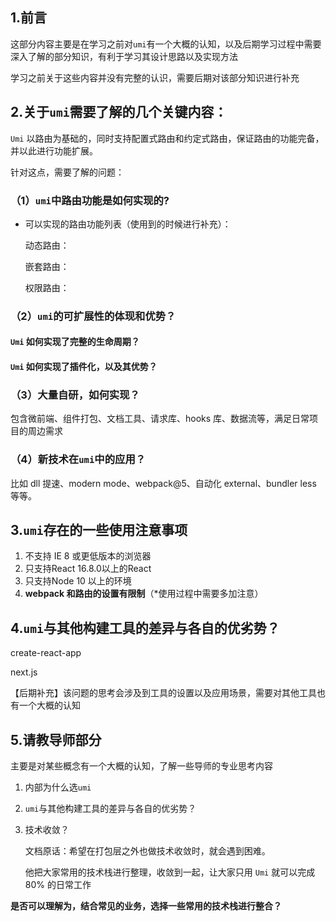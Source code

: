 ## 1.前言

   这部分内容主要是在学习之前对`umi`有一个大概的认知，以及后期学习过程中需要深入了解的部分知识，有利于学习其设计思路以及实现方法

  学习之前关于这些内容并没有完整的认识，需要后期对该部分知识进行补充

## 2.关于`umi`需要了解的几个关键内容：

`Umi` 以路由为基础的，同时支持配置式路由和约定式路由，保证路由的功能完备，并以此进行功能扩展。

针对这点，需要了解的问题：

### （1）`umi`中路由功能是如何实现的?

- 可以实现的路由功能列表（使用到的时候进行补充）：

  动态路由：

  嵌套路由：

  权限路由：

### （2）`umi`的**可扩展**性的体现和优势？

#### `Umi` 如何实现了完整的生命周期？

#### `Umi` 如何实现了插件化，以及其优势？

###  （3）大量自研，如何实现？

包含微前端、组件打包、文档工具、请求库、hooks 库、数据流等，满足日常项目的周边需求

### （4）新技术在`umi`中的应用？

比如 dll 提速、modern mode、webpack@5、自动化 external、bundler less 等等。

## 3.`umi`存在的一些使用注意事项

1. 不支持 IE 8 或更低版本的浏览器
2. 只支持React 16.8.0以上的React
3.  只支持Node 10 以上的环境
4. **webpack 和路由的设置有限制**（*使用过程中需要多加注意）

## 4.`umi`与其他构建工具的差异与各自的优劣势？

create-react-app

next.js

【后期补充】该问题的思考会涉及到工具的设置以及应用场景，需要对其他工具也有一个大概的认知



## 5.请教导师部分

主要是对某些概念有一个大概的认知，了解一些导师的专业思考内容

1. 内部为什么选`umi`

2. `umi`与其他构建工具的差异与各自的优劣势？

3. 技术收敛？

   文档原话：希望在打包层之外也做技术收敛时，就会遇到困难。

   他把大家常用的技术栈进行整理，收敛到一起，让大家只用 `Umi` 就可以完成 80% 的日常工作

**是否可以理解为，结合常见的业务，选择一些常用的技术栈进行整合？**

